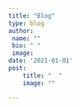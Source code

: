 ```yaml
---
title: "Blog"
type: blog
author: 
 name: ""
 bio: " "
 image: 
date: '2021-01-01'
post:
    title: "  "
    image: ""

---
```

